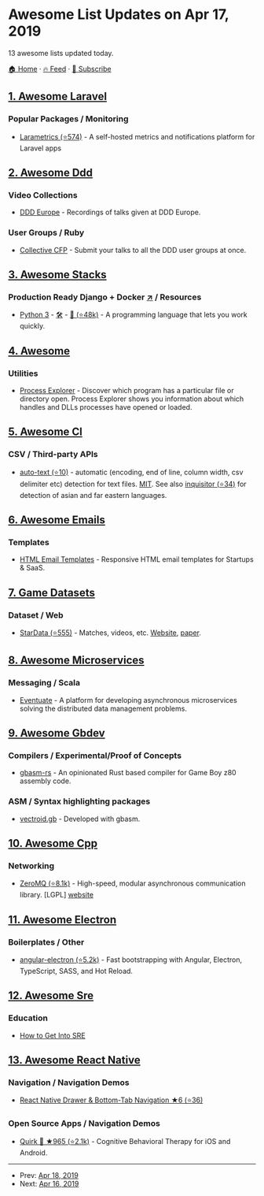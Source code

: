 # Awesome List Updates on Apr 17, 2019

13 awesome lists updated today.

[🏠 Home](/README.md) · [🔥 Feed](https://test.trackawesomelist.com/feed.xml) · [📮 Subscribe](https://trackawesomelist.us17.list-manage.com/subscribe?u=d2f0117aa829c83a63ec63c2f&id=36a103854c)



## [1. Awesome Laravel](/content/chiraggude/awesome-laravel/README.md)

### Popular Packages / Monitoring

*   [Larametrics (⭐574)](https://github.com/aschmelyun/larametrics) - A self-hosted metrics and notifications platform for Laravel apps

## [2. Awesome Ddd](/content/heynickc/awesome-ddd/README.md)

### Video Collections

*   [DDD Europe](https://dddeurope.com/videos) - Recordings of talks given at DDD Europe.

### User Groups / Ruby

*   [Collective CFP](https://sessionize.com/ddd-meetups) - Submit your talks to all the DDD user groups at once.

## [3. Awesome Stacks](/content/stackshareio/awesome-stacks/README.md)

### Production Ready Django + Docker   [↗](https://awesomestacks.dev/production-ready-django-docker) / Resources

*   [Python 3](https://www.python.org/) - [🛠](https://stackshare.io/python) - [🐙 (⭐48k)](https://github.com/python/cpython) - A programming language that lets you work quickly.

## [4. Awesome](/content/Awesome-Windows/Awesome/README.md)

### Utilities

*   [Process Explorer](https://docs.microsoft.com/en-us/sysinternals/downloads/process-explorer) - Discover which program has a particular file or directory open. Process Explorer shows you information about which handles and DLLs processes have opened or loaded.

## [5. Awesome Cl](/content/CodyReichert/awesome-cl/README.md)

### CSV / Third-party APIs

*   [auto-text (⭐10)](https://github.com/defunkydrummer/auto-text) - automatic (encoding, end of line, column width, csv delimiter etc) detection for text files. [MIT](https://opensource.org/licenses/MIT). See also [inquisitor (⭐34)](https://github.com/t-sin/inquisitor) for detection of asian and far eastern languages.

## [6. Awesome Emails](/content/jonathandion/awesome-emails/README.md)

### Templates

*   [HTML Email Templates](https://www.htmlemailtemplates.net/) - Responsive HTML email templates for Startups & SaaS.

## [7. Game Datasets](/content/leomaurodesenv/game-datasets/README.md)

### Dataset / Web

*   [StarData (⭐555)](https://github.com/TorchCraft/StarData) - Matches, videos, etc. [Website](http://nova.wolfwork.com/dataMining.html), [paper](https://arxiv.org/abs/1708.02139).

## [8. Awesome Microservices](/content/mfornos/awesome-microservices/README.md)

### Messaging / Scala

*   [Eventuate](http://eventuate.io/) - A platform for developing asynchronous microservices solving the distributed data management problems.

## [9. Awesome Gbdev](/content/gbdev/awesome-gbdev/README.md)

### Compilers / Experimental/Proof of Concepts

*   [gbasm-rs](https://gitlab.com/BonsaiDen/gbasm-rs) - An opinionated Rust based compiler for Game Boy z80 assembly code.

### ASM / Syntax highlighting packages

*   [vectroid.gb](https://gitlab.com/BonsaiDen/vectroid.gb) - Developed with gbasm.

## [10. Awesome Cpp](/content/fffaraz/awesome-cpp/README.md)

### Networking

*   [ZeroMQ (⭐8.1k)](https://github.com/zeromq/libzmq) - High-speed, modular asynchronous communication library. \[LGPL] [website](http://zeromq.org/)

## [11. Awesome Electron](/content/sindresorhus/awesome-electron/README.md)

### Boilerplates / Other

*   [angular-electron (⭐5.2k)](https://github.com/maximegris/angular-electron) - Fast bootstrapping with Angular, Electron, TypeScript, SASS, and Hot Reload.

## [12. Awesome Sre](/content/dastergon/awesome-sre/README.md)

### Education

*   [How to Get Into SRE](https://blog.alicegoldfuss.com/how-to-get-into-sre/)

## [13. Awesome React Native](/content/jondot/awesome-react-native/README.md)

### Navigation / Navigation Demos

*   [React Native Drawer & Bottom-Tab Navigation ★6 (⭐36)](https://github.com/tassdr/react-native-template)

### Open Source Apps / Navigation Demos

*   [Quirk 🐙 ★965 (⭐2.1k)](https://github.com/flaque/quirk) - Cognitive Behavioral Therapy for iOS and Android.

---

- Prev: [Apr 18, 2019](/content/2019/04/18/README.md)
- Next: [Apr 16, 2019](/content/2019/04/16/README.md)